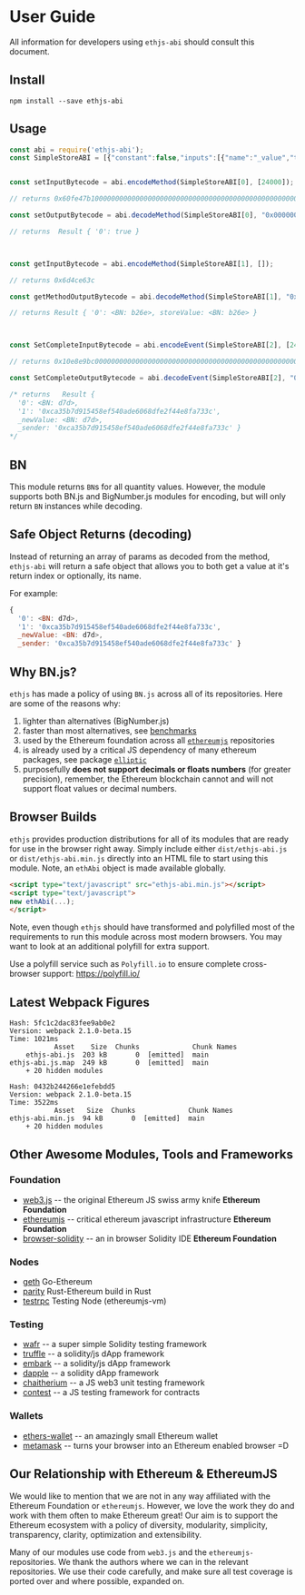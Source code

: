 # User Guide

All information for developers using `ethjs-abi` should consult this document.

## Install

```
npm install --save ethjs-abi
```

## Usage

```js
const abi = require('ethjs-abi');
const SimpleStoreABI = [{"constant":false,"inputs":[{"name":"_value","type":"uint256"}],"name":"set","outputs":[{"name":"","type":"bool"}],"payable":false,"type":"function"},{"constant":false,"inputs":[],"name":"get","outputs":[{"name":"storeValue","type":"uint256"}],"payable":false,"type":"function"},{"anonymous":false,"inputs":[{"indexed":false,"name":"_newValue","type":"uint256"},{"indexed":false,"name":"_sender","type":"address"}],"name":"SetComplete","type":"event"}];


const setInputBytecode = abi.encodeMethod(SimpleStoreABI[0], [24000]);

// returns 0x60fe47b10000000000000000000000000000000000000000000000000000000000005dc0

const setOutputBytecode = abi.decodeMethod(SimpleStoreABI[0], "0x0000000000000000000000000000000000000000000000000000000000000001");

// returns  Result { '0': true }



const getInputBytecode = abi.encodeMethod(SimpleStoreABI[1], []);

// returns 0x6d4ce63c

const getMethodOutputBytecode = abi.decodeMethod(SimpleStoreABI[1], "0x000000000000000000000000000000000000000000000000000000000000b26e");

// returns Result { '0': <BN: b26e>, storeValue: <BN: b26e> }



const SetCompleteInputBytecode = abi.encodeEvent(SimpleStoreABI[2], [24000, "0xca35b7d915458ef540ade6068dfe2f44e8fa733c"]);

// returns 0x10e8e9bc0000000000000000000000000000000000000000000000000000000000005dc0000000000000000000000000ca35b7d915458ef540ade6068dfe2f44e8fa733c

const SetCompleteOutputBytecode = abi.decodeEvent(SimpleStoreABI[2], "0x0000000000000000000000000000000000000000000000000000000000000d7d000000000000000000000000ca35b7d915458ef540ade6068dfe2f44e8fa733c");

/* returns   Result {
  '0': <BN: d7d>,
  '1': '0xca35b7d915458ef540ade6068dfe2f44e8fa733c',
  _newValue: <BN: d7d>,
  _sender: '0xca35b7d915458ef540ade6068dfe2f44e8fa733c' }
*/
```

## BN

This module returns `BN`s for all quantity values. However, the module supports both BN.js and BigNumber.js modules for encoding, but will only return `BN` instances while decoding.

## Safe Object Returns (decoding)

Instead of returning an array of params as decoded from the method, `ethjs-abi` will return a safe object that allows you to both get a value at it's return index or optionally, its name.

For example:

```js
{
  '0': <BN: d7d>,
  '1': '0xca35b7d915458ef540ade6068dfe2f44e8fa733c',
  _newValue: <BN: d7d>,
  _sender: '0xca35b7d915458ef540ade6068dfe2f44e8fa733c' }
```

## Why BN.js?

`ethjs` has made a policy of using `BN.js` across all of its repositories. Here are some of the reasons why:

  1. lighter than alternatives (BigNumber.js)
  2. faster than most alternatives, see [benchmarks](https://github.com/indutny/bn.js/issues/89)
  3. used by the Ethereum foundation across all [`ethereumjs`](https://github.com/ethereumjs) repositories
  4. is already used by a critical JS dependency of many ethereum packages, see package [`elliptic`](https://github.com/indutny/elliptic)
  5. purposefully **does not support decimals or floats numbers** (for greater precision), remember, the Ethereum blockchain cannot and will not support float values or decimal numbers.

## Browser Builds

`ethjs` provides production distributions for all of its modules that are ready for use in the browser right away. Simply include either `dist/ethjs-abi.js` or `dist/ethjs-abi.min.js` directly into an HTML file to start using this module. Note, an `ethAbi` object is made available globally.

```html
<script type="text/javascript" src="ethjs-abi.min.js"></script>
<script type="text/javascript">
new ethAbi(...);
</script>
```

Note, even though `ethjs` should have transformed and polyfilled most of the requirements to run this module across most modern browsers. You may want to look at an additional polyfill for extra support.

Use a polyfill service such as `Polyfill.io` to ensure complete cross-browser support:
https://polyfill.io/

## Latest Webpack Figures

```
Hash: 5fc1c2dac83fee9ab0e2                                                           
Version: webpack 2.1.0-beta.15
Time: 1021ms
           Asset    Size  Chunks             Chunk Names
    ethjs-abi.js  203 kB       0  [emitted]  main
ethjs-abi.js.map  249 kB       0  [emitted]  main
    + 20 hidden modules

Hash: 0432b244266e1efebdd5                                                           
Version: webpack 2.1.0-beta.15
Time: 3522ms
           Asset   Size  Chunks             Chunk Names
ethjs-abi.min.js  94 kB       0  [emitted]  main
    + 20 hidden modules
```

## Other Awesome Modules, Tools and Frameworks

### Foundation
 - [web3.js](https://github.com/ethereum/web3.js) -- the original Ethereum JS swiss army knife **Ethereum Foundation**
 - [ethereumjs](https://github.com/ethereumjs) -- critical ethereum javascript infrastructure **Ethereum Foundation**
 - [browser-solidity](https://ethereum.github.io/browser-solidity) -- an in browser Solidity IDE **Ethereum Foundation**

### Nodes
  - [geth](https://github.com/ethereum/go-ethereum) Go-Ethereum
  - [parity](https://github.com/ethcore/parity) Rust-Ethereum build in Rust
  - [testrpc](https://github.com/ethereumjs/testrpc) Testing Node (ethereumjs-vm)

### Testing
 - [wafr](https://github.com/silentcicero/wafr) -- a super simple Solidity testing framework
 - [truffle](https://github.com/ConsenSys/truffle) -- a solidity/js dApp framework
 - [embark](https://github.com/iurimatias/embark-framework) -- a solidity/js dApp framework
 - [dapple](https://github.com/nexusdev/dapple) -- a solidity dApp framework
 - [chaitherium](https://github.com/SafeMarket/chaithereum) -- a JS web3 unit testing framework
 - [contest](https://github.com/DigixGlobal/contest) -- a JS testing framework for contracts

### Wallets
 - [ethers-wallet](https://github.com/ethers-io/ethers-wallet) -- an amazingly small Ethereum wallet
 - [metamask](https://metamask.io/) -- turns your browser into an Ethereum enabled browser =D

## Our Relationship with Ethereum & EthereumJS

 We would like to mention that we are not in any way affiliated with the Ethereum Foundation or `ethereumjs`. However, we love the work they do and work with them often to make Ethereum great! Our aim is to support the Ethereum ecosystem with a policy of diversity, modularity, simplicity, transparency, clarity, optimization and extensibility.

 Many of our modules use code from `web3.js` and the `ethereumjs-` repositories. We thank the authors where we can in the relevant repositories. We use their code carefully, and make sure all test coverage is ported over and where possible, expanded on.
